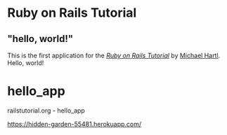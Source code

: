 # Ruby on Rails Tutorial

## "hello, world!"

This is the first application for the
[*Ruby on Rails Tutorial*](http://www.railstutorial.org/)
by [Michael Hartl](http://www.michaelhartl.com/). Hello, world!

# hello_app
railstutorial.org - hello_app

https://hidden-garden-55481.herokuapp.com/

